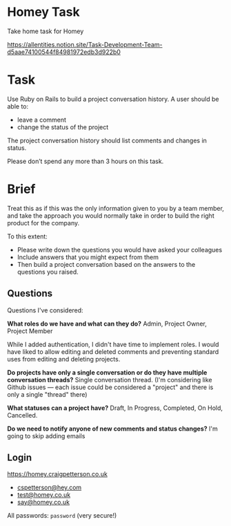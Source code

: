 # Homey Task

Take home task for Homey

https://allentities.notion.site/Task-Development-Team-d5aae74100544f84981972edb3d922b0

# Task

Use Ruby on Rails to build a project conversation history. A user should be able to:
* leave a comment
* change the status of the project

The project conversation history should list comments and changes in status. 

Please don’t spend any more than 3 hours on this task.

# Brief

Treat this as if this was the only information given to you by a team member, and take the approach you would normally take in order to build the right product for the company. 

To this extent:
* Please write down the questions you would have asked your colleagues
* Include answers that you might expect from them
* Then build a project conversation based on the answers to the questions you raised.

## Questions

Questions I've considered:

**What roles do we have and what can they do?**
Admin, Project Owner, Project Member

While I added authentication, I didn't have time to implement roles. I would
have liked to allow editing and deleted comments and preventing standard uses
from editing and deleting projects.

**Do projects have only a single conversation or do they have multiple conversation threads?**
Single conversation thread. (I'm considering like Github issues — each issue
could be considered a "project" and there is only a single "thread" there)

**What statuses can a project have?**
Draft, In Progress, Completed, On Hold, Cancelled.

**Do we need to notify anyone of new comments and status changes?**
I'm going to skip adding emails

## Login

https://homey.craigpetterson.co.uk

* cspetterson@hey.com
* test@homey.co.uk
* say@homey.co.uk

All passwords: `password` (very secure!)
